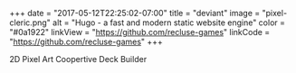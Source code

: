 +++
date = "2017-05-12T22:25:02-07:00"
title = "deviant"
image = "pixel-cleric.png"
alt = "Hugo - a fast and modern static website engine"
color = "#0a1922"
linkView = "https://github.com/recluse-games"
linkCode = "https://github.com/recluse-games"
+++

2D Pixel Art Coopertive Deck Builder
